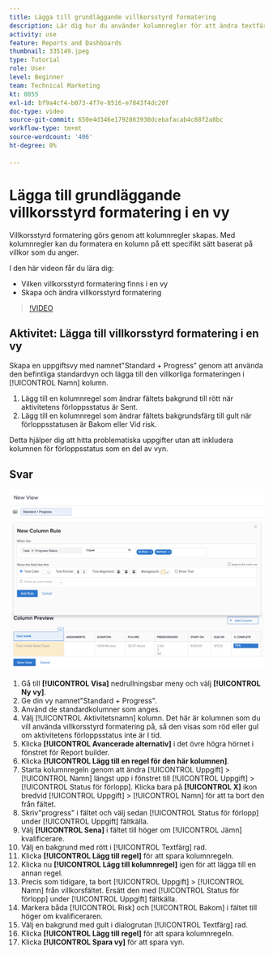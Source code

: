```yaml
---
title: Lägga till grundläggande villkorsstyrd formatering
description: Lär dig hur du använder kolumnregler för att ändra textfärg, formatering och bakgrundsfärger i en rapport eller vy, baserat på villkor som du anger.
activity: use
feature: Reports and Dashboards
thumbnail: 335149.jpeg
type: Tutorial
role: User
level: Beginner
team: Technical Marketing
kt: 8855
exl-id: bf9a4cf4-b073-4f7e-8516-e7843f4dc20f
doc-type: video
source-git-commit: 650e4d346e1792863930dcebafacab4c88f2a8bc
workflow-type: tm+mt
source-wordcount: '406'
ht-degree: 0%

---
```


# Lägga till grundläggande villkorsstyrd formatering i en vy

Villkorsstyrd formatering görs genom att kolumnregler skapas. Med kolumnregler kan du formatera en kolumn på ett specifikt sätt baserat på villkor som du anger.

I den här videon får du lära dig:

* Vilken villkorsstyrd formatering finns i en vy
* Skapa och ändra villkorsstyrd formatering

>[!VIDEO](https://video.tv.adobe.com/v/335149/?quality=12&learn=on)

## Aktivitet: Lägga till villkorsstyrd formatering i en vy

Skapa en uppgiftsvy med namnet&quot;Standard + Progress&quot; genom att använda den befintliga standardvyn och lägga till den villkorliga formateringen i [!UICONTROL Namn] kolumn.

1. Lägg till en kolumnregel som ändrar fältets bakgrund till rött när aktivitetens förloppsstatus är Sent.
1. Lägg till en kolumnregel som ändrar fältets bakgrundsfärg till gult när förloppsstatusen är Bakom eller Vid risk.

Detta hjälper dig att hitta problematiska uppgifter utan att inkludera kolumnen för förloppsstatus som en del av vyn.

## Svar

![En bild av skärmen för att skapa en ny kolumnregel](assets/conditional-formatting-exercise.png)

1. Gå till **[!UICONTROL Visa]** nedrullningsbar meny och välj **[!UICONTROL Ny vy]**.
1. Ge din vy namnet&quot;Standard + Progress&quot;.
1. Använd de standardkolumner som anges.
1. Välj [!UICONTROL Aktivitetsnamn] kolumn. Det här är kolumnen som du vill använda villkorsstyrd formatering på, så den visas som röd eller gul om aktivitetens förloppsstatus inte är I tid.
1. Klicka **[!UICONTROL Avancerade alternativ]** i det övre högra hörnet i fönstret för Report builder.
1. Klicka **[!UICONTROL Lägg till en regel för den här kolumnen]**.
1. Starta kolumnregeln genom att ändra [!UICONTROL Uppgift] > [!UICONTROL Namn] längst upp i fönstret till [!UICONTROL Uppgift] > [!UICONTROL Status för förlopp]. Klicka bara på **[!UICONTROL X]** ikon bredvid [!UICONTROL Uppgift] > [!UICONTROL Namn] för att ta bort den från fältet.
1. Skriv&quot;progress&quot; i fältet och välj sedan [!UICONTROL Status för förlopp] under [!UICONTROL Uppgift] fältkälla.
1. Välj **[!UICONTROL Sena]** i fältet till höger om [!UICONTROL Jämn] kvalificerare.
1. Välj en bakgrund med rött i [!UICONTROL Textfärg] rad.
1. Klicka **[!UICONTROL Lägg till regel]** för att spara kolumnregeln.
1. Klicka nu **[!UICONTROL Lägg till kolumnregel]** igen för att lägga till en annan regel.
1. Precis som tidigare, ta bort [!UICONTROL Uppgift] > [!UICONTROL Namn] från villkorsfältet. Ersätt den med [!UICONTROL Status för förlopp] under [!UICONTROL Uppgift] fältkälla.
1. Markera båda [!UICONTROL Risk] och [!UICONTROL Bakom] i fältet till höger om kvalificeraren.
1. Välj en bakgrund med gult i dialogrutan [!UICONTROL Textfärg] rad.
1. Klicka **[!UICONTROL Lägg till regel]** för att spara kolumnregeln.
1. Klicka **[!UICONTROL Spara vy]** för att spara vyn.
